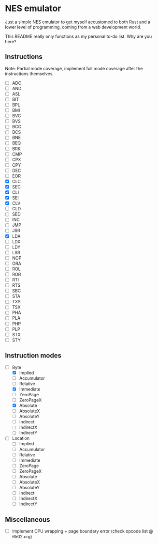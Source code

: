 # NES emulator

Just a simple NES emulator to get myself accustomed to both Rust and a lower level of programming, coming from a web development world.

This README really only functions as my personal to-do list. Why are you here?

## Instructions

Note: Partial mode coverage, implement full mode coverage after the instructions themselves.

- [ ] ADC
- [ ] AND
- [ ] ASL
- [ ] BIT
- [ ] BPL
- [ ] BMI
- [ ] BVC
- [ ] BVS
- [ ] BCC
- [ ] BCS
- [ ] BNE
- [ ] BEQ
- [ ] BRK
- [ ] CMP
- [ ] CPX
- [ ] CPY
- [ ] DEC
- [ ] EOR
- [x] CLC
- [x] SEC
- [x] CLI
- [x] SEI
- [x] CLV
- [ ] CLD
- [ ] SED
- [ ] INC
- [ ] JMP
- [ ] JSR
- [x] LDA
- [ ] LDX
- [ ] LDY
- [ ] LSR
- [ ] NOP
- [ ] ORA
- [ ] ROL
- [ ] ROR
- [ ] RTI
- [ ] RTS
- [ ] SBC
- [ ] STA
- [ ] TXS
- [ ] TSX
- [ ] PHA
- [ ] PLA
- [ ] PHP
- [ ] PLP
- [ ] STX
- [ ] STY

## Instruction modes
- [ ] Byte
  - [x] Implied
  - [ ] Accumulator
  - [ ] Relative
  - [x] Immediate
  - [ ] ZeroPage
  - [ ] ZeroPageX
  - [x] Absolute
  - [ ] AbsoluteX
  - [ ] AbsoluteY
  - [ ] Indirect
  - [ ] IndirectX
  - [ ] IndirectY
- [ ] Location
  - [ ] Implied
  - [ ] Accumulator
  - [ ] Relative
  - [ ] Immediate
  - [ ] ZeroPage
  - [ ] ZeroPageX
  - [ ] Absolute
  - [ ] AbsoluteX
  - [ ] AbsoluteY
  - [ ] Indirect
  - [ ] IndirectX
  - [ ] IndirectY

## Miscellaneous
- [ ] Implement CPU wrapping + page boundary error (check opcode list @ 6502.org)
